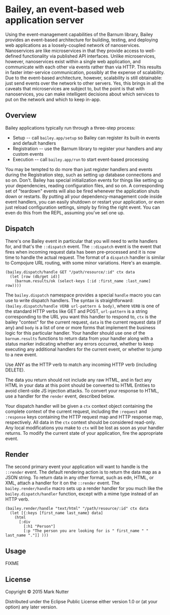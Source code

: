 # Bailey, an event-based web application server

Using the event-management capabilities of the Barnum library, Bailey
provides an event-based architecture for building, testing, and deploying
web applications as a loosely-coupled network of nanoservices. Nanoservices
are like microservices in that they provide access to well-defined
functionality via published API interfaces. Unlike microservices, however,
nanoservices exist within a single web application, and communicate with
each other via events rather than via HTTP. This results in faster inter-service
communication, possibly at the expense of scalability. Due to the event-based
architecture, however, scalability is still obtainable: just send events
over the network to other servers. Yes, this brings in all the caveats that
microservices are subject to, but the point is that with nanoservices, you
can make intelligent decisions about which services to put on the network and
which to keep in-app.

## Overview

Bailey applications typically run through a three-step process:

  * Setup -- call `bailey.app/setup` so Bailey can register its built-in events and default handlers
  * Registration -- use the Barnum library to register your handlers and any custom events
  * Execution -- call `bailey.app/run` to start event-based processing

You may be tempted to do more than just register handlers and events during the Registration step,
such as setting up database connections and so on. Don't. Bailey has special initialization events
for things like setting up your dependencies, reading configuration files, and so on. A corresponding
set of "teardown" events will also be fired whenever the application shuts down or restarts. By putting
all your dependency-management code inside event handlers, you can easily shutdown or restart your
application, or even just reload configuration settings, simply by firing the right event. You can even
do this from the REPL, assuming you've set one up.

## Dispatch

There's one Bailey event in particular that you will need to write handlers for, and that's the `::dispatch`
event. The `::dispatch` event is the event that fires when incoming request data has been pre-processed and
it is now time to handle the actual request. The format of a `dispatch` handler is similar to Compojure URL
routing, with some minor variations.  Here's an example.

    (bailey.dispatch/handle GET "/path/resource/:id" ctx data
      (let [row (db/get id)]
        (barnum.results/ok (select-keys [:id :first_name :last_name] row))))

The `bailey.dispatch` namespace provides a special `handle` macro you can use to write dispatch handlers. The
syntax is straightforward: `(bailey.dispatch/handle VERB url-pattern & body)`, where `VERB` is one of the
standard HTTP verbs like GET and POST, `url-pattern` is a string corresponding to the URL you want this handler
to respond to, `ctx` is the bailey "context" for the current request, `data` is the current request data (if any)
and `body` is a list of one or more forms that implement the business logic for this particular handler. Your
handler should use one of the `barnum.results` functions to return data from your handler along with a status
marker indicating whether any errors occurred, whether to keep executing any additional handlers for the current
event, or whether to jump to a new event.

Use ANY as the HTTP verb to match any incoming HTTP verb (including DELETE).

The data you return should not include any raw HTML, and in fact any HTML in your data at this point should be
converted to HTML Entities to avoid client-side JS injection attacks. To convert your response to HTML, use
a handler for the `render` event, described below.

Your dispatch handler will be given a `ctx` context object containing the complete context of the current request,
including the `:request` and `:response` keys containing the HTTP request map and HTTP response map, respectively.
All data in the `ctx` context should be considered read-only. Any local modifications you make to `ctx` will be
lost as soon as your handler returns. To modify the current state of your application, fire the appropriate event.

## Render

The second primary event your application will want to handle is the `::render` event. The default rendering action
is to return the data map as a JSON string. To return data in any other format, such as edn, HTML, or XML, attach a
handler for it on the `::render` event. The `bailey.render/handle` macro sets up a render handler for you much like
the `bailey.dispatch/handler` function, except with a mime type instead of an HTTP verb.

    (bailey.render/handle "text/html" "/path/resource/:id" ctx data
      (let [{:keys [first_name last_name} data]
        (html
          [:div
            [:h1 "Person"]
            [:p "The person you are looking for is " first_name " " last_name "."]] )))



## Usage

FIXME

## License

Copyright © 2015 Mark Nutter

Distributed under the Eclipse Public License either version 1.0 or (at
your option) any later version.
